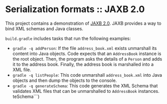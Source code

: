 # Serialization formats :: JAXB 2.0
This project contains a demonstration of [JAXB 2.0](http://docs.oracle.com/javase/tutorial/jaxb/intro/). JAXB provides a way to bind XML schemas and Java classes.

```build.gradle``` includes tasks that run the following examples:
* ```gradle -q addPerson```: If the file ```address_book.xml```  exists unmarshall its content into Java objects. Code expects that an ```AddressBook``` instance is the root object. Then, the program asks the details of a ```Person``` and adds it to the address book. Finally, the address book is marshalled into a XML file.
* ```gradle -q listPeople```: This code unmarshall ```address_book.xml``` into Java objects and then dump the objects to the console.
* ```gradle -q generateSchema```: This code generates the XML Schema that validates XML files that can be unmarshalled to ```AddressBook``` instances.
teSchema```)